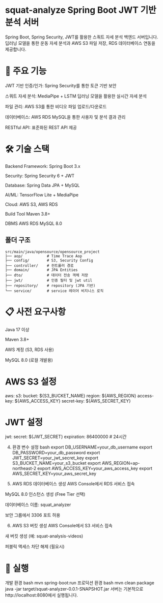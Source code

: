 # squat-analyze Spring Boot JWT 기반 분석 서버
Spring Boot, Spring Security, JWT를 활용한 스쿼트 자세 분석 백엔드 서버입니다. 딥러닝 모델을 통한 운동 자세 분석과 AWS S3 파일 저장, RDS 데이터베이스 연동을 제공합니다.

# 🚀 주요 기능
JWT 기반 인증/인가: Spring Security를 통한 토큰 기반 보안

스쿼트 자세 분석: MediaPipe + LSTM 딥러닝 모델을 활용한 실시간 자세 분석

파일 관리: AWS S3를 통한 비디오 파일 업로드/다운로드

데이터베이스: AWS RDS MySQL을 통한 사용자 및 분석 결과 관리

RESTful API: 표준화된 REST API 제공

# 🛠️ 기술 스택
Backend
Framework: Spring Boot 3.x

Security: Spring Security 6 + JWT

Database: Spring Data JPA + MySQL

AI/ML: TensorFlow Lite + MediaPipe

Cloud: AWS S3, AWS RDS

Build Tool
Maven 3.8+

DBMS
AWS RDS MySQL 8.0

## 폴더 구조

```
src/main/java/opensource/opensource_project
├── aop/           # Time Trace Aop
├── config/        # S3, Security Config 
├── controller/    # 컨트롤러 경로
├── domain/        # JPA Entities
├── dto/           # 데이터 전송 객체 저장
├── jwt/           # 인증 필터 및 jwt util
├── repository/    # repository (JPA 기반)
└── service/       # service 레이어 비지니스 로직
```
# 📋 사전 요구사항
Java 17 이상

Maven 3.8+

AWS 계정 (S3, RDS 사용)

MySQL 8.0 (로컬 개발용)

# AWS S3 설정
aws:
  s3:
    bucket: ${S3_BUCKET_NAME}
    region: ${AWS_REGION}
    access-key: ${AWS_ACCESS_KEY}
    secret-key: ${AWS_SECRET_KEY}

# JWT 설정
jwt:
  secret: ${JWT_SECRET}
  expiration: 86400000 # 24시간

4. 환경 변수 설정
bash
export DB_USERNAME=your_db_username
export DB_PASSWORD=your_db_password
export JWT_SECRET=your_jwt_secret_key
export S3_BUCKET_NAME=your_s3_bucket
export AWS_REGION=ap-northeast-2
export AWS_ACCESS_KEY=your_aws_access_key
export AWS_SECRET_KEY=your_aws_secret_key

5. AWS RDS 데이터베이스 생성
AWS Console에서 RDS 서비스 접속

MySQL 8.0 인스턴스 생성 (Free Tier 선택)

데이터베이스 이름: squat_analyzer

보안 그룹에서 3306 포트 허용

6. AWS S3 버킷 생성
AWS Console에서 S3 서비스 접속

새 버킷 생성 (예: squat-analysis-videos)

퍼블릭 액세스 차단 해제 (필요시)

# 🚀 실행
개발 환경
bash
mvn spring-boot:run
프로덕션 환경
bash
mvn clean package
java -jar target/squat-analyzer-0.0.1-SNAPSHOT.jar
서버는 기본적으로 http://localhost:8080에서 실행됩니다.
